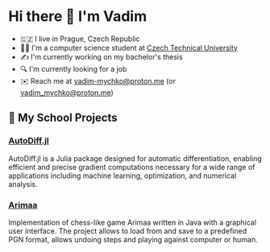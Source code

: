 # Hi there 👋 I'm Vadim

- 🇨🇿 I live in Prague, Czech Republic
- 👨‍💻 I'm a computer science student at [Czech Technical University](https://www.fel.cvut.cz/)
- ✍️ I'm currently working on my bachelor's thesis
- 🔍 I'm currently looking for a job
- ✉️ Reach me at [vadim-mychko@proton.me](mailto:vadim-mychko@proton.me) (or [vadim_mychko@proton.me](mailto:vadim_mychko@proton.me))

## 🏫 My School Projects

### [AutoDiff.jl](https://github.com/vadim-mychko/AutoDiff.jl)

AutoDiff.jl is a Julia package designed for automatic differentiation, enabling efficient and precise gradient computations necessary for a wide range of applications including machine learning, optimization, and numerical analysis.

### [Arimaa](https://github.com/vadim-mychko/Arimaa)

Implementation of chess-like game Arimaa written in Java with a graphical user interface. The project allows to load from and save to a predefined PGN format, allows undoing steps and playing against computer or human.
